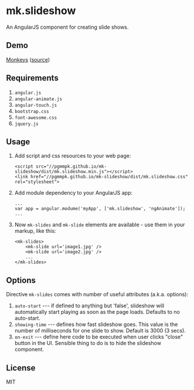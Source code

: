 # mk.slideshow

An AngularJS component for creating slide shows.

## Demo

[Monkeys](http://pgmmpk.github.io/mk-slideshow/dist/sample1.html)
([source](https://github.com/pgmmpk/mk-slideshow/blob/master/dist/sample1.html))

## Requirements

1. `angular.js`
2. `angular-animate.js`
2. `angular-touch.js`
3. `bootstrap.css`
4. `font-awesome.css`
5. `jquery.js`

## Usage

1. Add script and css resources to your web page:

	```
	<script src="//pgmmpk.github.io/mk-slideshow/dist/mk.slideshow.min.js"></script>
	<link href="//pgmmpk.github.io/mk-slideshow/dist/mk.slideshow.css" rel="stylesheet">
	```

2. Add module dependency to your AngularJS app:

	```
	...
	var app = angular.modume('myApp', ['mk.slideshow', 'ngAnimate']);
	...
	```

3. Now `mk-slides` and `mk-slide` elements are available - use them in your markup, like this:

	```
	<mk-slides>
		<mk-slide url='image1.jpg' />
		<mk-slide url='image2.jpg' />
		...
	</mk-slides>
	```

## Options

Directive `mk-slides` comes with number of useful attributes (a.k.a. options):

1. `auto-start`   --- if defined to anything but 'false', slideshow will automatically start playing as soon as the page loads. Defaults to no auto-start.
2. `showing-time` --- defines how fast slideshow goes. This value is the number of milliseconds for one slide to show. Default is 3000 (3 secs).
3. `on-exit`      --- define here code to be executed when user clicks "close" button in the UI. Sensible thing to do is to hide the slideshow component.

## License
MIT